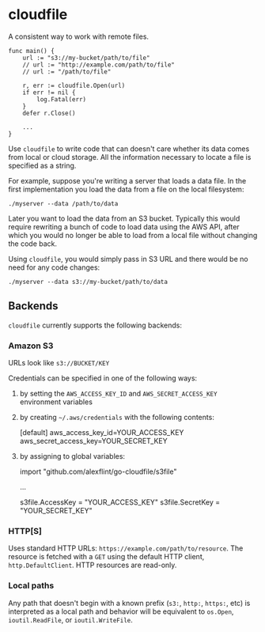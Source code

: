 # cloudfile

A consistent way to work with remote files.

	func main() {
		url := "s3://my-bucket/path/to/file"
		// url := "http://example.com/path/to/file"
		// url := "/path/to/file"

		r, err := cloudfile.Open(url)
		if err != nil {
			log.Fatal(err)
		}
		defer r.Close()

		...
	}

Use `cloudfile` to write code that can doesn't care whether its data comes from
local or cloud storage. All the information necessary to locate
a file is specified as a string.

For example, suppose you're writing a server that loads a data file. 
In the first implementation you load the data from a file on
the local filesystem:

    ./myserver --data /path/to/data

Later you want to load the data from an S3 bucket. Typically this would
require rewriting a bunch of code to load data using the AWS API, after which you
would no longer be able to load from a local file without changing the code back.

Using `cloudfile`, you would simply pass in S3 URL and there would be no
need for any code changes:

    ./myserver --data s3://my-bucket/path/to/data

## Backends

`cloudfile` currently supports the following backends:

### Amazon S3

URLs look like `s3://BUCKET/KEY`

Credentials can be specified in one of the following ways:

 1. by setting the `AWS_ACCESS_KEY_ID` and `AWS_SECRET_ACCESS_KEY` environment variables

 2. by creating `~/.aws/credentials` with the following contents:

     [default]
     aws_access_key_id=YOUR_ACCESS_KEY
	 aws_secret_access_key=YOUR_SECRET_KEY

 3. by assigning to global variables:

     import "github.com/alexflint/go-cloudfile/s3file"

     ...

     s3file.AccessKey = "YOUR_ACCESS_KEY"
     s3file.SecretKey = "YOUR_SECRET_KEY"

### HTTP[S]

Uses standard HTTP URLs: `https://example.com/path/to/resource`. The resource is fetched with a `GET` using the default HTTP client, `http.DefaultClient`. HTTP resources are read-only.

### Local paths

Any path that doesn't begin with a known prefix (`s3:`, `http:`, `https:`, etc) is 
interpreted as a local path and behavior will be equivalent to `os.Open`, `ioutil.ReadFile`, 
or `ioutil.WriteFile`.
